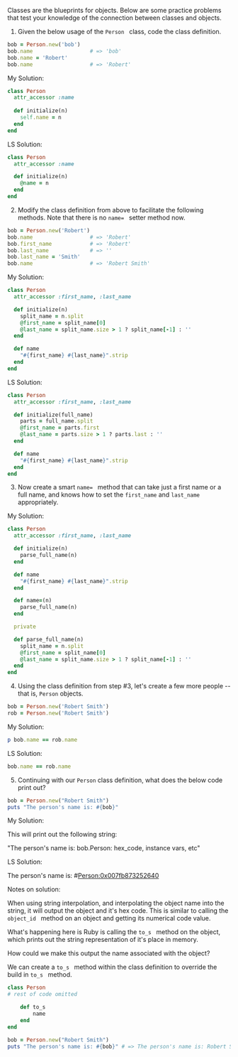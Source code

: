 
Classes are the blueprints for objects. Below are some practice problems that test your knowledge of the connection between classes and objects.

1. Given the below usage of the `Person ` class, code the class definition.

```ruby
bob = Person.new('bob')
bob.name                  # => 'bob'
bob.name = 'Robert'
bob.name                  # => 'Robert'
```

My Solution:

```ruby
class Person
  attr_accessor :name
  
  def initialize(n)
    self.name = n
  end
end
```

LS Solution: 

```ruby
class Person
  attr_accessor :name

  def initialize(n)
    @name = n
  end
end
```


2. Modify the class definition from above to facilitate the following methods. Note that there is no `name= ` setter method now.

```ruby
bob = Person.new('Robert')
bob.name                  # => 'Robert'
bob.first_name            # => 'Robert'
bob.last_name             # => ''
bob.last_name = 'Smith'
bob.name                  # => 'Robert Smith'
```

My Solution:

```ruby
class Person
  attr_accessor :first_name, :last_name

  def initialize(n)
    split_name = n.split
    @first_name = split_name[0]
    @last_name = split_name.size > 1 ? split_name[-1] : ''
  end

  def name
    "#{first_name} #{last_name}".strip
  end
end
```

LS Solution:

```ruby
class Person
  attr_accessor :first_name, :last_name

  def initialize(full_name)
    parts = full_name.split
    @first_name = parts.first
    @last_name = parts.size > 1 ? parts.last : ''
  end

  def name
    "#{first_name} #{last_name}".strip
  end
end
```

3. Now create a smart `name= ` method that can take just a first name or a full name, and knows how to set the `first_name` and `last_name` appropriately.

My Solution:

```ruby
class Person
  attr_accessor :first_name, :last_name

  def initialize(n)
    parse_full_name(n)
  end

  def name
    "#{first_name} #{last_name}".strip
  end

  def name=(n)
    parse_full_name(n)
  end

  private

  def parse_full_name(n)
    split_name = n.split
    @first_name = split_name[0]
    @last_name = split_name.size > 1 ? split_name[-1] : ''
  end
end
```

4. Using the class definition from step #3, let's create a few more people -- that is, `Person` objects.

```ruby
bob = Person.new('Robert Smith')
rob = Person.new('Robert Smith')
```

My Solution:

```ruby
p bob.name == rob.name
```

LS Solution:

```ruby
bob.name == rob.name
```

5. Continuing with our `Person` class definition, what does the below code print out?

```ruby
bob = Person.new("Robert Smith")
puts "The person's name is: #{bob}"
```

My Solution:

This will print out the following string:

"The person's name is: bob.Person: hex_code, instance vars, etc"

LS Solution:

The person's name is: #<Person:0x007fb873252640>

Notes on solution:

When using string interpolation, and interpolating the object name into the string, it will output the object and it's hex code. This is similar to calling the `object_id ` method on an object and getting its numerical code value. 

What's happening here is Ruby is calling the `to_s ` method on the object, which prints out the string representation of it's place in memory.

How could we make this output the name associated with the object?

We can create a `to_s ` method within the class definition to override the build in `to_s ` method.

```ruby
class Person
# rest of code omitted

	def to_s
		name
	end
end

bob = Person.new("Robert Smith")
puts "The person's name is: #{bob}" # => The person's name is: Robert Smith
```
